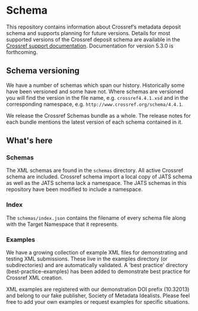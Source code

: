 # Schema

This repository contains information about Crossref’s metadata deposit schema and supports planning for future versions. Details for most supported versions of the Crossref deposit schema are available in the [Crossref support documentation](https://support.crossref.org/hc/en-us/articles/214169586). Documentation for version 5.3.0 is forthcoming.

## Schema versioning

We have a number of schemas which span our history. Historically some have been versioned and some have not. Where schemas are versioned you will find the version in the file name, e.g. `crossref4.4.1.xsd` and in the corresponding namespace, e.g. `http://www.crossref.org/schema/4.4.1`.

We release the Crossref Schemas bundle as a whole. The release notes for each bundle mentions the latest version of each schema contained in it.

## What's here

### Schemas

The XML schemas are found in the `schemas` directory. All active Crossref schema are included. Crossref schema import a local copy of JATS schema as well as the JATS schema lack a namespace.  The JATS schemas in this repository have been modified to include a namespace.

### Index

The `schemas/index.json` contains the filename of every schema file along with the Target Namespace that it represents.

### Examples

We have a growing collection of example XML files for demonstrating and testing XML submissions. These live in the examples directory (or subdirectories) and are automatically validated. A 'best practice' directory  (best-practice-examples) has been added to demonstrate best practice for Crossref XML creation.

XML examples are registered with our demonstration DOI prefix (10.32013) and belong to our fake publisher, Society of Metadata Idealists.  Please feel free to add your own examples or request examples for specific situations.
